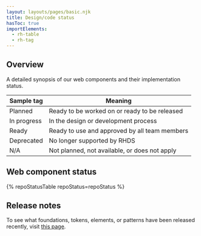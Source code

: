 ```yaml
---
layout: layouts/pages/basic.njk
title: Design/code status
hasToc: true
importElements:
  - rh-table
  - rh-tag
---
```


<link rel="stylesheet" href="/assets/packages/@rhds/elements/elements/rh-table/rh-table-lightdom.css">

<section aria-labelledby="overview">

## Overview

A detailed synopsis of our web components and their implementation status.

<rh-table class="component-status-table">

| Sample tag                                                                            | Meaning                                       |
| ------------------------------------------------------------------------------------- | --------------------------------------------- |
| <rh-tag variant="filled" color="gray" icon="notification-fill">Planned</rh-tag>       | Ready to be worked on or ready to be released |
| <rh-tag variant="outline" color="green" icon="harvey-ball-50">In progress</rh-tag>    | In the design or development process          |
| <rh-tag variant="filled" color="green" icon="check-circle-fill">Ready</rh-tag>       | Ready to use and approved by all team members |
| <rh-tag variant="filled" color="orange" icon="close-circle-fill">Deprecated</rh-tag> | No longer supported by RHDS                   |
| <rh-tag variant="outline" color="gray" icon="ban">N/A</rh-tag>                       | Not planned, not available, or does not apply |

</rh-table>
</section>

<section aria-labelledby="web-component-status">

## Web component status

{% repoStatusTable repoStatus=repoStatus %}

</section>

<uxdot-feedback>
  <h2>Release notes</h2>
  <p>To see what foundations, tokens, elements, or patterns have been released recently, visit <a href="/release-notes/">this page</a>.</p>
</uxdot-feedback>
